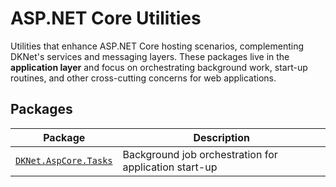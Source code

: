 # ASP.NET Core Utilities

Utilities that enhance ASP.NET Core hosting scenarios, complementing DKNet's services and messaging layers. These
packages live in the **application layer** and focus on orchestrating background work, start-up routines, and other
cross-cutting concerns for web applications.

## Packages

| Package | Description |
|---------|-------------|
| [`DKNet.AspCore.Tasks`](./DKNet.AspCore.Tasks.md) | Background job orchestration for application start-up |
